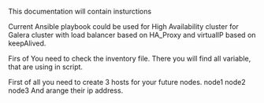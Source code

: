 This documentation will contain insturctions

Current Ansible playbook could be used for High Availability cluster
for Galera cluster with load balancer based on HA_Proxy and virtualIP
based on keepAlived.

Firs of You need to check the inventory file. There you will find all
variable, that are using in script.

First of all you need to create 3 hosts for your future nodes. 
node1
node2
node3
And arange their ip address.



